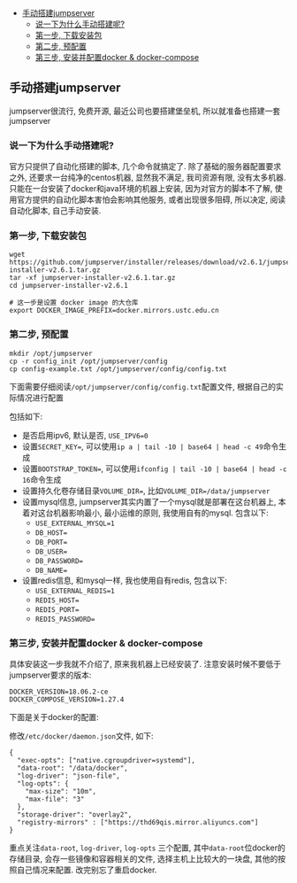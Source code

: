 - [手动搭建jumpserver](#手动搭建jumpserver)
  - [说一下为什么手动搭建呢?](#说一下为什么手动搭建呢)
  - [第一步, 下载安装包](#第一步-下载安装包)
  - [第二步, 预配置](#第二步-预配置)
  - [第三步, 安装并配置docker & docker-compose](#第三步-安装并配置docker--docker-compose)

## 手动搭建jumpserver

jumpserver很流行, 免费开源, 最近公司也要搭建堡垒机, 所以就准备也搭建一套jumpserver

### 说一下为什么手动搭建呢?

官方只提供了自动化搭建的脚本, 几个命令就搞定了. 除了基础的服务器配置要求之外, 还要求一台纯净的centos机器, 显然我不满足, 我司资源有限, 没有太多机器. 只能在一台安装了docker和java环境的机器上安装,
因为对官方的脚本不了解, 使用官方提供的自动化脚本害怕会影响其他服务, 或者出现很多阻碍, 所以决定, 阅读自动化脚本, 自己手动安装.

### 第一步, 下载安装包

```
wget https://github.com/jumpserver/installer/releases/download/v2.6.1/jumpserver-installer-v2.6.1.tar.gz
tar -xf jumpserver-installer-v2.6.1.tar.gz
cd jumpserver-installer-v2.6.1

# 这一步是设置 docker image 的大仓库
export DOCKER_IMAGE_PREFIX=docker.mirrors.ustc.edu.cn
```

### 第二步, 预配置

```
mkdir /opt/jumpserver
cp -r config_init /opt/jumpserver/config
cp config-example.txt /opt/jumpserver/config/config.txt
```

下面需要仔细阅读`/opt/jumpserver/config/config.txt`配置文件, 根据自己的实际情况进行配置

包括如下:

- 是否启用ipv6, 默认是否, `USE_IPV6=0`
- 设置`SECRET_KEY=`, 可以使用`ip a | tail -10 | base64 | head -c 49`命令生成
- 设置`BOOTSTRAP_TOKEN=`, 可以使用`ifconfig | tail -10 | base64 | head -c 16`命令生成 
- 设置持久化卷存储目录`VOLUME_DIR=`, 比如`VOLUME_DIR=/data/jumpserver`
- 设置mysql信息, jumpserver其实内置了一个mysql就是部署在这台机器上, 本着对这台机器影响最小, 最小运维的原则, 我使用自有的mysql. 包含以下:
  - `USE_EXTERNAL_MYSQL=1`
  - `DB_HOST=`
  - `DB_PORT=`
  - `DB_USER=`
  - `DB_PASSWORD=`
  - `DB_NAME=`
- 设置redis信息, 和mysql一样, 我也使用自有redis, 包含以下:
  - `USE_EXTERNAL_REDIS=1`
  - `REDIS_HOST=`
  - `REDIS_PORT=`
  - `REDIS_PASSWORD=`

### 第三步, 安装并配置docker & docker-compose

具体安装这一步我就不介绍了, 原来我机器上已经安装了. 注意安装时候不要低于jumpserver要求的版本:

```
DOCKER_VERSION=18.06.2-ce
DOCKER_COMPOSE_VERSION=1.27.4
```

下面是关于docker的配置:

修改`/etc/docker/daemon.json`文件, 如下:

```
{
  "exec-opts": ["native.cgroupdriver=systemd"],
  "data-root": "/data/docker",
  "log-driver": "json-file",
  "log-opts": {
    "max-size": "10m",
    "max-file": "3"
  },
  "storage-driver": "overlay2",
  "registry-mirrors" : ["https://thd69qis.mirror.aliyuncs.com"]
}

```

重点关注`data-root`, `log-driver`, `log-opts` 三个配置, 其中`data-root`位docker的存储目录, 会存一些镜像和容器相关的文件, 选择主机上比较大的一块盘, 其他的按照自己情况来配置. 改完别忘了重启docker.